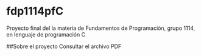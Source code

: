 # fdp1114pfC
Proyecto final del la materia de Fundamentos de Programación, grupo 1114, en lenguaje de programación C

##Sobre el proyecto
Consultar el archivo PDF
